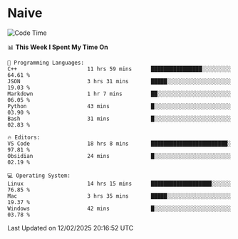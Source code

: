 # Naive
<!-- ## 日拱一卒，功不唐捐 -->
<!-- [![GitHub Streak](https://streak-stats.demolab.com/?user=XiaoXKKK)](https://git.io/streak-stats) -->
<!--START_SECTION:waka-->
![Code Time](http://img.shields.io/badge/Code%20Time-255%20hrs%2041%20mins-blue)

📊 **This Week I Spent My Time On** 

```text
💬 Programming Languages: 
C++                      11 hrs 59 mins      ████████████████░░░░░░░░░   64.61 % 
JSON                     3 hrs 31 mins       █████░░░░░░░░░░░░░░░░░░░░   19.03 % 
Markdown                 1 hr 7 mins         ██░░░░░░░░░░░░░░░░░░░░░░░   06.05 % 
Python                   43 mins             █░░░░░░░░░░░░░░░░░░░░░░░░   03.90 % 
Bash                     31 mins             █░░░░░░░░░░░░░░░░░░░░░░░░   02.83 % 

🔥 Editors: 
VS Code                  18 hrs 8 mins       ████████████████████████░   97.81 % 
Obsidian                 24 mins             █░░░░░░░░░░░░░░░░░░░░░░░░   02.19 % 

💻 Operating System: 
Linux                    14 hrs 15 mins      ███████████████████░░░░░░   76.85 % 
Mac                      3 hrs 35 mins       █████░░░░░░░░░░░░░░░░░░░░   19.37 % 
Windows                  42 mins             █░░░░░░░░░░░░░░░░░░░░░░░░   03.78 % 
```


 Last Updated on 12/02/2025 20:16:52 UTC
<!--END_SECTION:waka-->
